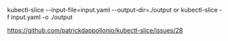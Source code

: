 kubectl-slice --input-file=input.yaml --output-dir=./output
or
kubectl-slice -f input.yaml -o ./output

https://github.com/patrickdappollonio/kubectl-slice/issues/28
